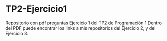 # TP2-Ejercicio1
Repositorio con pdf preguntas Ejercicio 1 del TP2 de Programación 1
Dentro del PDF puede encontrar los links a mis repositorios del Ejercicio 2, y del Ejercicio 3.
